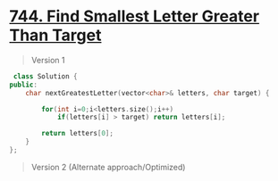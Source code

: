 # [744. Find Smallest Letter Greater Than Target](https://leetcode.com/problems/find-smallest-letter-greater-than-target/)
> Version 1
```c++
 class Solution {
public:
    char nextGreatestLetter(vector<char>& letters, char target) {

        for(int i=0;i<letters.size();i++)
            if(letters[i] > target) return letters[i];

        return letters[0];
    }
};
```

> Version 2 (Alternate approach/Optimized)